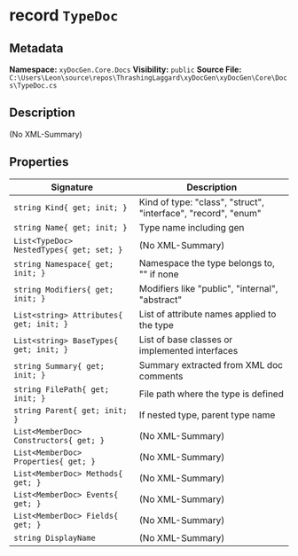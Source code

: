 # record `TypeDoc`

## Metadata
**Namespace:** `xyDocGen.Core.Docs`
**Visibility:** `public`
**Source File:** `C:\Users\Leon\source\repos\ThrashingLaggard\xyDocGen\xyDocGen\Core\Docs\TypeDoc.cs`

## Description
(No XML-Summary)

## Properties

| Signature | Description |
|----------|--------------|
| `string Kind{ get; init; }` | Kind of type: "class", "struct", "interface", "record", "enum" |
| `string Name{ get; init; }` | Type name including gen |
| `List<TypeDoc> NestedTypes{ get; set; }` | (No XML-Summary) |
| `string Namespace{ get; init; }` | Namespace the type belongs to, "" if none |
| `string Modifiers{ get; init; }` | Modifiers like "public", "internal", "abstract" |
| `List<string> Attributes{ get; init; }` | List of attribute names applied to the type |
| `List<string> BaseTypes{ get; init; }` | List of base classes or implemented interfaces |
| `string Summary{ get; init; }` | Summary extracted from XML doc comments |
| `string FilePath{ get; init; }` | File path where the type is defined |
| `string Parent{ get; init; }` | If nested type, parent type name |
| `List<MemberDoc> Constructors{ get; }` | (No XML-Summary) |
| `List<MemberDoc> Properties{ get; }` | (No XML-Summary) |
| `List<MemberDoc> Methods{ get; }` | (No XML-Summary) |
| `List<MemberDoc> Events{ get; }` | (No XML-Summary) |
| `List<MemberDoc> Fields{ get; }` | (No XML-Summary) |
| `string DisplayName` | (No XML-Summary) |